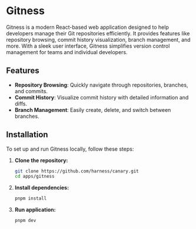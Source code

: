 # Gitness

Gitness is a modern React-based web application designed to help developers manage their Git repositories efficiently. It provides features like repository browsing, commit history visualization, branch management, and more. With a sleek user interface, Gitness simplifies version control management for teams and individual developers.

## Features

- **Repository Browsing**: Quickly navigate through repositories, branches, and commits.
- **Commit History**: Visualize commit history with detailed information and diffs.
- **Branch Management**: Easily create, delete, and switch between branches.

## Installation

To set up and run Gitness locally, follow these steps:

1. **Clone the repository:**

   ```bash
   git clone https://github.com/harness/canary.git
   cd apps/gitness
   ```

2. **Install dependencies:**

   ```bash
   pnpm install
   ```

3. **Run application:**

   ```bash
   pnpm dev
   ```
